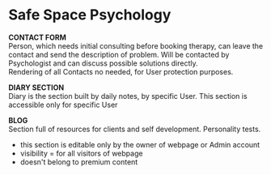 # Safe Space Psychology

__CONTACT FORM__
<br>
Person, which needs initial consulting before booking therapy, can leave the contact and send the description of problem. Will be contacted by Psychologist and can discuss possible solutions directly.
<br>
Rendering of all Contacts no needed, for User protection purposes.

__DIARY SECTION__
<br>
Diary is the section built by daily notes, by specific User. 
This section is accessible only for specific User


__BLOG__
<br>
Section full of resources for clients and self development.
Personality tests.
- this section is editable only by the owner of webpage or Admin account
- visibility = for all visitors of webpage
- doesn't belong to premium content 


